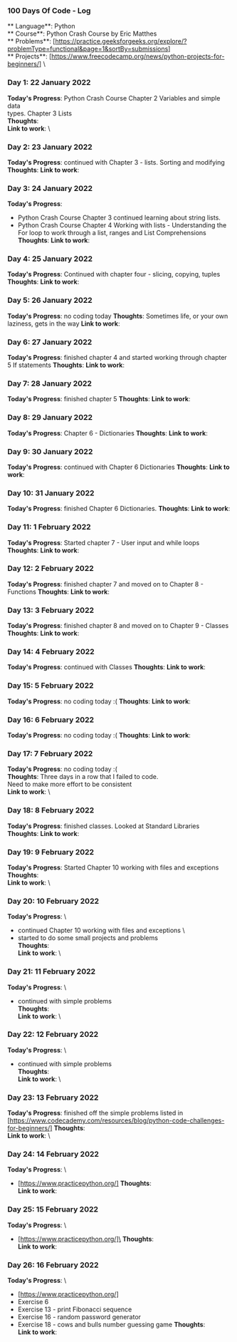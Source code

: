 ### 100 Days Of Code - Log

** Language**: Python \
** Course**: Python Crash Course by Eric Matthes \
** Problems**: [https://practice.geeksforgeeks.org/explore/?problemType=functional&page=1&sortBy=submissions] \
** Projects**: [https://www.freecodecamp.org/news/python-projects-for-beginners/] \

### Day 1: 22 January 2022

**Today's Progress**: Python Crash Course Chapter 2 Variables and simple data \
types. Chapter 3 Lists \
**Thoughts**: \
**Link to work**: \

### Day 2: 23 January 2022

**Today's Progress**: continued with Chapter 3 - lists. Sorting and modifying
**Thoughts**:
**Link to work**:

### Day 3: 24 January 2022

**Today's Progress**:
- Python Crash Course Chapter 3 continued learning about string lists.
- Python Crash Course Chapter 4 Working with lists - Understanding the For loop
to work through a list, ranges and List Comprehensions
**Thoughts**:
**Link to work**:

### Day 4: 25 January 2022

**Today's Progress**: Continued with chapter four - slicing, copying, tuples
**Thoughts**:
**Link to work**:

### Day 5: 26 January 2022

**Today's Progress**: no coding today
**Thoughts**: Sometimes life, or your own laziness, gets in the way
**Link to work**:

### Day 6: 27 January 2022

**Today's Progress**: finished chapter 4 and started working through chapter 5 If statements
**Thoughts**:
**Link to work**:

### Day 7: 28 January 2022

**Today's Progress**: finished chapter 5
**Thoughts**:
**Link to work**:

### Day 8: 29 January 2022

**Today's Progress**: Chapter 6 - Dictionaries
**Thoughts**:
**Link to work**:

### Day 9: 30 January 2022

**Today's Progress**: continued with Chapter 6 Dictionaries
**Thoughts**:
**Link to work**:

### Day 10: 31 January 2022

**Today's Progress**: finished Chapter 6 Dictionaries.
**Thoughts**:
**Link to work**:

### Day 11: 1 February 2022

**Today's Progress**: Started chapter 7 - User input and while loops
**Thoughts**:
**Link to work**:

### Day 12: 2 February 2022

**Today's Progress**: finished chapter 7 and moved on to Chapter 8 - Functions
**Thoughts**:
**Link to work**:

### Day 13: 3 February 2022

**Today's Progress**: finished chapter 8 and moved on to Chapter 9 - Classes
**Thoughts**:
**Link to work**:

### Day 14: 4 February 2022

**Today's Progress**: continued with Classes
**Thoughts**:
**Link to work**:

### Day 15: 5 February 2022

**Today's Progress**: no coding today :(
**Thoughts**:
**Link to work**:

### Day 16: 6 February 2022

**Today's Progress**: no coding today :(
**Thoughts**:
**Link to work**:

### Day 17: 7 February 2022

**Today's Progress**: no coding today :( \
**Thoughts**: Three days in a row that I failed to code. \
Need to make more effort to be consistent \
**Link to work**: \

### Day 18: 8 February 2022

**Today's Progress**: finished classes. Looked at Standard Libraries
**Thoughts**:
**Link to work**:

### Day 19: 9 February 2022

**Today's Progress**: Started Chapter 10 working with files and exceptions \
**Thoughts**: \
**Link to work**: \

### Day 20: 10 February 2022

**Today's Progress**: \
- continued Chapter 10 working with files and exceptions \
- started to do some small projects and problems \
**Thoughts**: \
**Link to work**: \

### Day 21: 11 February 2022

**Today's Progress**: \
- continued with simple problems \
**Thoughts**: \
**Link to work**: \

### Day 22: 12 February 2022

**Today's Progress**: \
- continued with simple problems \
**Thoughts**: \
**Link to work**: \

### Day 23: 13 February 2022

**Today's Progress**: finished off the simple problems listed in \
[https://www.codecademy.com/resources/blog/python-code-challenges-for-beginners/]
**Thoughts**: \
**Link to work**: \

### Day 24: 14 February 2022

**Today's Progress**: \
- [https://www.practicepython.org/]
**Thoughts**:\
**Link to work**:

### Day 25: 15 February 2022

**Today's Progress**: \
- [https://www.practicepython.org/]\
**Thoughts**: \
**Link to work**:

### Day 26: 16 February 2022

**Today's Progress**: \
- [https://www.practicepython.org/]
- Exercise 6
- Exercise 13 - print Fibonacci sequence
- Exercise 16 - random password generator
- Exercise 18 - cows and bulls number guessing game
**Thoughts**: \
**Link to work**: